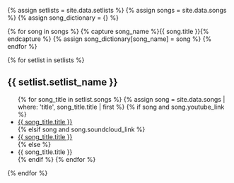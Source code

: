 {% assign setlists = site.data.setlists %}
{% assign songs = site.data.songs %}
{% assign song_dictionary = {} %}

{% for song in songs %}
  {% capture song_name %}{{ song.title }}{% endcapture %}
  {% assign song_dictionary[song_name] = song %}
{% endfor %}

{% for setlist in setlists %}
  <h2>{{ setlist.setlist_name }}</h2>
  <ul>
    {% for song_title in setlist.songs %}
      {% assign song = site.data.songs | where: 'title', song_title.title | first %}
      {% if song and song.youtube_link %}
        <li>
          <a href="{{ song.youtube_link }}" target="_blank">{{ song_title.title }}</a>
        </li>
      {% elsif song and song.soundcloud_link %}
        <li>
          <a href="{{ song.soundcloud_link }}" target="_blank">{{ song_title.title }}</a>
        </li>
      {% else %}
        <li>
          {{ song_title.title }}
        </li>
      {% endif %}
    {% endfor %}
  </ul>
{% endfor %}